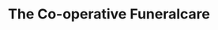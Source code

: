 ---
title: "The Co-operative Funeralcare"
url: /bridlington/the-co-operative-funeralcare/
shop: funeral directors
---